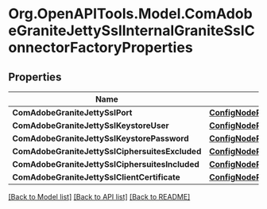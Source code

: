# Org.OpenAPITools.Model.ComAdobeGraniteJettySslInternalGraniteSslConnectorFactoryProperties
## Properties

Name | Type | Description | Notes
------------ | ------------- | ------------- | -------------
**ComAdobeGraniteJettySslPort** | [**ConfigNodePropertyInteger**](ConfigNodePropertyInteger.md) |  | [optional] 
**ComAdobeGraniteJettySslKeystoreUser** | [**ConfigNodePropertyString**](ConfigNodePropertyString.md) |  | [optional] 
**ComAdobeGraniteJettySslKeystorePassword** | [**ConfigNodePropertyString**](ConfigNodePropertyString.md) |  | [optional] 
**ComAdobeGraniteJettySslCiphersuitesExcluded** | [**ConfigNodePropertyArray**](ConfigNodePropertyArray.md) |  | [optional] 
**ComAdobeGraniteJettySslCiphersuitesIncluded** | [**ConfigNodePropertyArray**](ConfigNodePropertyArray.md) |  | [optional] 
**ComAdobeGraniteJettySslClientCertificate** | [**ConfigNodePropertyDropDown**](ConfigNodePropertyDropDown.md) |  | [optional] 

[[Back to Model list]](../README.md#documentation-for-models) [[Back to API list]](../README.md#documentation-for-api-endpoints) [[Back to README]](../README.md)

